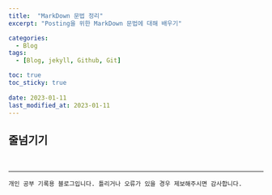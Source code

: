 ```yaml
---
title:  "MarkDown 문법 정리"
excerpt: "Posting을 위한 MarkDown 문법에 대해 배우기"

categories:
  - Blog
tags:
  - [Blog, jekyll, Github, Git]

toc: true
toc_sticky: true
 
date: 2023-01-11
last_modified_at: 2023-01-11
---
```


## 줄넘기기





<br>

***
    개인 공부 기록용 블로그입니다. 틀리거나 오류가 있을 경우 제보해주시면 감사합니다.